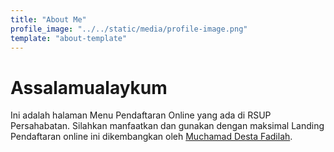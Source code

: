 ```yaml
---
title: "About Me"
profile_image: "../../static/media/profile-image.png"
template: "about-template"
---
```


# Assalamualaykum

Ini adalah halaman Menu Pendaftaran Online yang ada di RSUP Persahabatan. Silahkan manfaatkan dan gunakan dengan maksimal
Landing Pendaftaran online ini dikembangkan oleh [Muchamad Desta Fadilah](https://topidesta.my.id).